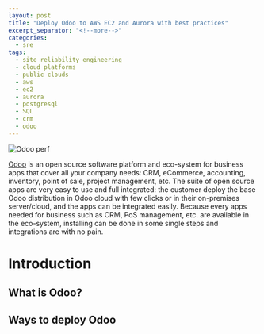 ```yaml
---
layout: post
title: "Deploy Odoo to AWS EC2 and Aurora with best practices"
excerpt_separator: "<!--more-->"
categories:
  - sre
tags:
  - site reliability engineering
  - cloud platforms
  - public clouds
  - aws
  - ec2
  - aurora
  - postgresql
  - SQL
  - crm
  - odoo
---
```

![Odoo perf](https://odoocdn.com/openerp_website/static/src/img/2020/home/market_position_update.svg)

[Odoo](https://www.odoo.com/) is an open source software platform and eco-system for business apps that cover all your company needs: CRM, eCommerce, accounting, inventory, point of sale, project management, etc.
The suite of open source apps are very easy to use and full integrated: the customer deploy the base Odoo distribution in Odoo cloud with few clicks or in their on-premises server/cloud, and the apps can be integrated easily.
Because every apps needed for business such as CRM, PoS management, etc. are available in the eco-system, installing can be done in some single steps and integrations are with no pain.

<!--more-->
# Introduction

## What is Odoo?

## Ways to deploy Odoo